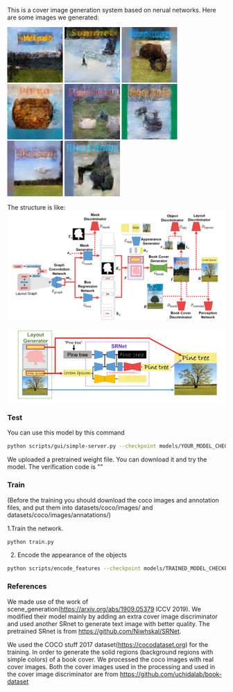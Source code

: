This is a cover image generation system based on nerual networks. Here are some images we generated:

![image](https://github.com/Touyuki/Cover_generation/blob/main/images/1.png)
![image](https://github.com/Touyuki/Cover_generation/blob/main/images/2.png)
![image](https://github.com/Touyuki/Cover_generation/blob/main/images/3.png)
![image](https://github.com/Touyuki/Cover_generation/blob/main/images/4.png)
![image](https://github.com/Touyuki/Cover_generation/blob/main/images/5.png)
![image](https://github.com/Touyuki/Cover_generation/blob/main/images/6.png)
![image](https://github.com/Touyuki/Cover_generation/blob/main/images/7.png)
![image](https://github.com/Touyuki/Cover_generation/blob/main/images/8.png)

The structure is like:
![image](https://github.com/Touyuki/Cover_generation/blob/main/images/Structure.png)

![image](https://github.com/Touyuki/Cover_generation/blob/main/images/SRnet.png)


### Test

You can use this model by this command
```bash
python scripts/gui/simple-server.py --checkpoint models/YOUR_MODEL_CHECKPOINT 
```
We uploaded a pretrained weight file. You can download it and try the model. The verification code is ""

### Train

(Before the training you should download the coco images and annotation files, and put them into datasets/coco/images/ and  datasets/coco/images/annatations/)

1.Train the network.
```bash
python train.py
```

2. Encode the appearance of the objects
```bash
python scripts/encode_features --checkpoint models/TRAINED_MODEL_CHECKPOINT
```

### References

We made use of the work of scene_generation(https://arxiv.org/abs/1909.05379 ICCV 2019). We modified their model mainly by adding an extra cover image discriminator and used another SRnet to generate text image with better quality. The pretrained SRnet is from https://github.com/Niwhskal/SRNet.

We used the COCO stuff 2017 dataset(https://cocodataset.org) for the training. In order to generate the solid regions (background regions with simple colors) of a book cover. We processed the coco images with real cover images. Both the cover images used in the processing and used in the cover image discriminator are from https://github.com/uchidalab/book-dataset
